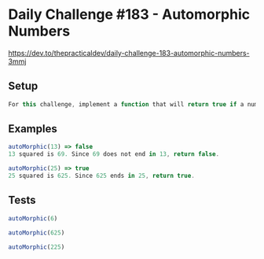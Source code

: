 # Daily Challenge #183 - Automorphic Numbers

https://dev.to/thepracticaldev/daily-challenge-183-automorphic-numbers-3mmj

## Setup

```js
For this challenge, implement a function that will return true if a number is Automorphic. Automorphics are numbers whose square ends in the same digits as the number itself. The number will always be positive.
```

## Examples

```js
autoMorphic(13) => false
13 squared is 69. Since 69 does not end in 13, return false.

autoMorphic(25) => true
25 squared is 625. Since 625 ends in 25, return true.
```

## Tests

```js
autoMorphic(6)

autoMorphic(625)

autoMorphic(225)
```
